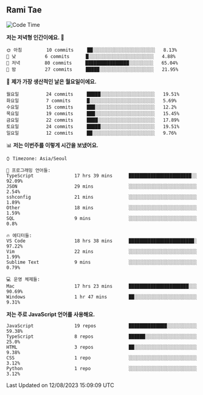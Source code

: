 ## Rami Tae

<!--START_SECTION:waka-->
![Code Time](http://img.shields.io/badge/Code%20Time-912%20hrs%2047%20mins-blue)

**저는 저녁형 인간이에요. 🦉** 

```text
🌞 아침         10 commits     ██░░░░░░░░░░░░░░░░░░░░░░░   8.13% 
🌆 낮　         6 commits      █░░░░░░░░░░░░░░░░░░░░░░░░   4.88% 
🌃 저녁         80 commits     ████████████████░░░░░░░░░   65.04% 
🌙 밤　         27 commits     █████░░░░░░░░░░░░░░░░░░░░   21.95%

```
📅 **제가 가장 생산적인 날은 월요일이에요.** 

```text
월요일          24 commits     █████░░░░░░░░░░░░░░░░░░░░   19.51% 
화요일          7 commits      █░░░░░░░░░░░░░░░░░░░░░░░░   5.69% 
수요일          15 commits     ███░░░░░░░░░░░░░░░░░░░░░░   12.2% 
목요일          19 commits     ███░░░░░░░░░░░░░░░░░░░░░░   15.45% 
금요일          22 commits     ████░░░░░░░░░░░░░░░░░░░░░   17.89% 
토요일          24 commits     █████░░░░░░░░░░░░░░░░░░░░   19.51% 
일요일          12 commits     ██░░░░░░░░░░░░░░░░░░░░░░░   9.76%

```


📊 **저는 이번주를 이렇게 시간을 보냈어요.** 

```text
⌚︎ Timezone: Asia/Seoul

💬 프로그래밍 언어들: 
TypeScript               17 hrs 39 mins      ███████████████████████░░   92.09% 
JSON                     29 mins             ░░░░░░░░░░░░░░░░░░░░░░░░░   2.54% 
sshconfig                21 mins             ░░░░░░░░░░░░░░░░░░░░░░░░░   1.89% 
Other                    18 mins             ░░░░░░░░░░░░░░░░░░░░░░░░░   1.59% 
SQL                      9 mins              ░░░░░░░░░░░░░░░░░░░░░░░░░   0.8%

🔥 에디터들: 
VS Code                  18 hrs 38 mins      ████████████████████████░   97.22% 
Vim                      22 mins             ░░░░░░░░░░░░░░░░░░░░░░░░░   1.99% 
Sublime Text             9 mins              ░░░░░░░░░░░░░░░░░░░░░░░░░   0.79%

💻 운영 체제들: 
Mac                      17 hrs 23 mins      ██████████████████████░░░   90.69% 
Windows                  1 hr 47 mins        ██░░░░░░░░░░░░░░░░░░░░░░░   9.31%

```

**저는 주로 JavaScript 언어를 사용해요.** 

```text
JavaScript               19 repos            ██████████████░░░░░░░░░░░   59.38% 
TypeScript               8 repos             ██████░░░░░░░░░░░░░░░░░░░   25.0% 
HTML                     3 repos             ██░░░░░░░░░░░░░░░░░░░░░░░   9.38% 
CSS                      1 repo              ░░░░░░░░░░░░░░░░░░░░░░░░░   3.12% 
Python                   1 repo              ░░░░░░░░░░░░░░░░░░░░░░░░░   3.12%

```



 Last Updated on 12/08/2023 15:09:09 UTC
<!--END_SECTION:waka-->

